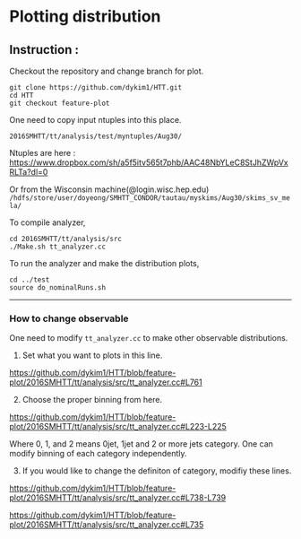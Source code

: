 # Plotting distribution

## Instruction :
Checkout the repository and change branch for plot.
```
git clone https://github.com/dykim1/HTT.git
cd HTT
git checkout feature-plot
```

One need to copy input ntuples into this place.

```2016SMHTT/tt/analysis/test/myntuples/Aug30/```

Ntuples are here : https://www.dropbox.com/sh/a5f5itv565t7phb/AAC48NbYLeC8StJhZWpVxRLTa?dl=0

Or from the Wisconsin machine(@login.wisc.hep.edu) 
```/hdfs/store/user/doyeong/SMHTT_CONDOR/tautau/myskims/Aug30/skims_sv_mela/```

To compile analyzer,
```
cd 2016SMHTT/tt/analysis/src
./Make.sh tt_analyzer.cc
```

To run the analyzer and make the distribution plots,
```
cd ../test
source do_nominalRuns.sh
```

---
### How to change observable
One need to modify ```tt_analyzer.cc``` to make other observable distributions. 

1. Set what you want to plots in this line.

https://github.com/dykim1/HTT/blob/feature-plot/2016SMHTT/tt/analysis/src/tt_analyzer.cc#L761

2. Choose the proper binning from here.

https://github.com/dykim1/HTT/blob/feature-plot/2016SMHTT/tt/analysis/src/tt_analyzer.cc#L223-L225

Where 0, 1, and 2 means 0jet, 1jet and 2 or more jets category. One can modify binning of each category independently. 

3. If you would like to change the definiton of category, modifiy these lines.

https://github.com/dykim1/HTT/blob/feature-plot/2016SMHTT/tt/analysis/src/tt_analyzer.cc#L738-L739

https://github.com/dykim1/HTT/blob/feature-plot/2016SMHTT/tt/analysis/src/tt_analyzer.cc#L735

